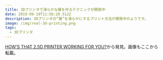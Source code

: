 ```yaml
---
title: 3Dプリンタで滑らかな層を作るテクニックが開発中
date: 2019-09-19T11:56:20.512Z
description: 3Dプリンタの”層”を滑らかにするプリント方法が開発中のようです。
image: /img/real-3d-printing.png
tags:
  - 3Dプリンタ
---
```

[HOW’S THAT 2.5D PRINTER WORKING FOR YOU?](https://hackaday.com/2019/09/09/hows-that-2-5d-printer-working-for-you/)から発見。画像もここから転載。
